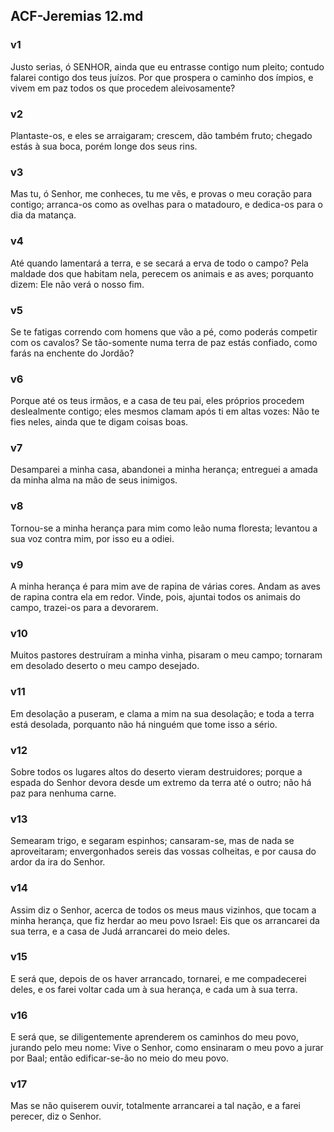 ## ACF-Jeremias 12.md
### v1
 Justo serias, ó SENHOR, ainda que eu entrasse contigo num pleito; contudo falarei contigo dos teus juízos. Por que prospera o caminho dos ímpios, e vivem em paz todos os que procedem aleivosamente?
### v2
 Plantaste-os, e eles se arraigaram; crescem, dão também fruto; chegado estás à sua boca, porém longe dos seus rins.
### v3
 Mas tu, ó Senhor, me conheces, tu me vês, e provas o meu coração para contigo; arranca-os como as ovelhas para o matadouro, e dedica-os para o dia da matança.
### v4
 Até quando lamentará a terra, e se secará a erva de todo o campo? Pela maldade dos que habitam nela, perecem os animais e as aves; porquanto dizem: Ele não verá o nosso fim.
### v5
 Se te fatigas correndo com homens que vão a pé, como poderás competir com os cavalos? Se tão-somente numa terra de paz estás confiado, como farás na enchente do Jordão?
### v6
 Porque até os teus irmãos, e a casa de teu pai, eles próprios procedem deslealmente contigo; eles mesmos clamam após ti em altas vozes: Não te fies neles, ainda que te digam coisas boas.
### v7
 Desamparei a minha casa, abandonei a minha herança; entreguei a amada da minha alma na mão de seus inimigos.
### v8
 Tornou-se a minha herança para mim como leão numa floresta; levantou a sua voz contra mim, por isso eu a odiei.
### v9
 A minha herança é para mim ave de rapina de várias cores. Andam as aves de rapina contra ela em redor. Vinde, pois, ajuntai todos os animais do campo, trazei-os para a devorarem.
### v10
 Muitos pastores destruíram a minha vinha, pisaram o meu campo; tornaram em desolado deserto o meu campo desejado.
### v11
 Em desolação a puseram, e clama a mim na sua desolação; e toda a terra está desolada, porquanto não há ninguém que tome isso a sério.
### v12
 Sobre todos os lugares altos do deserto vieram destruidores; porque a espada do Senhor devora desde um extremo da terra até o outro; não há paz para nenhuma carne.
### v13
 Semearam trigo, e segaram espinhos; cansaram-se, mas de nada se aproveitaram; envergonhados sereis das vossas colheitas, e por causa do ardor da ira do Senhor.
### v14
 Assim diz o Senhor, acerca de todos os meus maus vizinhos, que tocam a minha herança, que fiz herdar ao meu povo Israel: Eis que os arrancarei da sua terra, e a casa de Judá arrancarei do meio deles.
### v15
 E será que, depois de os haver arrancado, tornarei, e me compadecerei deles, e os farei voltar cada um à sua herança, e cada um à sua terra.
### v16
 E será que, se diligentemente aprenderem os caminhos do meu povo, jurando pelo meu nome: Vive o Senhor, como ensinaram o meu povo a jurar por Baal; então edificar-se-ão no meio do meu povo.
### v17
 Mas se não quiserem ouvir, totalmente arrancarei a tal nação, e a farei perecer, diz o Senhor.
